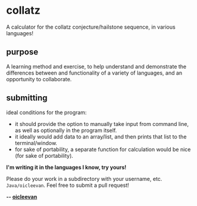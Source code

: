 # collatz
A calculator for the collatz conjecture/hailstone sequence, in various languages!

## purpose

A learning method and exercise, to help understand and demonstrate the differences between and functionality of a variety of languages, and an opportunity to collaborate.

## submitting

ideal conditions for the program:

- it should provide the option to manually take input from command line, as well as optionally in the program itself.
- it ideally would add data to an array/list, and then prints that list to the terminal/window.
- for sake of portability, a separate function for calculation would be nice (for sake of portability).

**I'm writing it in the languages I know, try yours!**

Please do your work in a subdirectory with your username, etc. `Java/oicleevan`. Feel free to submit a pull request!

**-- [oicleevan](https://oicleevan.github.io/)**
